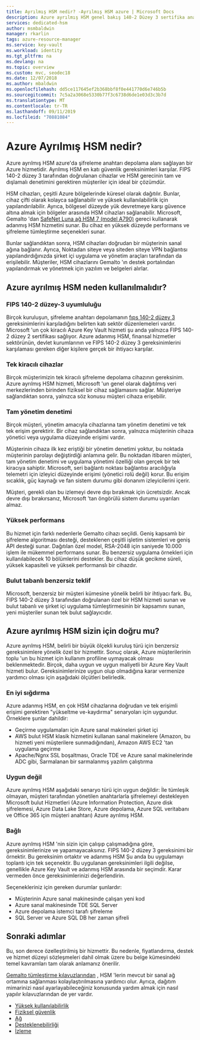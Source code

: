 ```yaml
---
title: Ayrılmış HSM nedir? -Ayrılmış HSM azure | Microsoft Docs
description: Azure ayrılmış HSM genel bakış 140-2 Düzey 3 sertifika anahtarı depolama alanı kapasitesini FIPS karşılayan Azure sağlar.
services: dedicated-hsm
author: msmbaldwin
manager: rkarlin
tags: azure-resource-manager
ms.service: key-vault
ms.workload: identity
ms.tgt_pltfrm: na
ms.devlang: na
ms.topic: overview
ms.custom: mvc, seodec18
ms.date: 12/07/2018
ms.author: mbaldwin
ms.openlocfilehash: dd5ce117645ef2b368bbf8f0e441770d6e746b5b
ms.sourcegitcommit: 7c5a2a3068e5330b77f3c6738d6de1e03d3c3b7d
ms.translationtype: MT
ms.contentlocale: tr-TR
ms.lasthandoff: 09/11/2019
ms.locfileid: "70881084"
---
```

# <a name="what-is-azure-dedicated-hsm"></a>Azure Ayrılmış HSM nedir?

Azure ayrılmış HSM azure'da şifreleme anahtarı depolama alanı sağlayan bir Azure hizmetidir. Ayrılmış HSM en katı güvenlik gereksinimleri karşılar. FIPS 140-2 düzey 3 tarafından doğrulanan cihazlar ve HSM gerecinin tam ve dışlamalı denetimini gerektiren müşteriler için ideal bir çözümdür. 

 HSM cihazları, çeşitli Azure bölgelerinde küresel olarak dağıtılır. Bunlar, cihaz çifti olarak kolayca sağlanabilir ve yüksek kullanılabilirlik için yapılandırılabilir. Ayrıca, bölgesel düzeyde yük devretmeye karşı güvence altına almak için bölgeler arasında HSM cihazları sağlanabilir. Microsoft, Gemalto 'dan [SafeNet Luna ağ HSM 7 (model A790)](https://safenet.gemalto.com/data-encryption/hardware-security-modules-hsms/safenet-network-hsm/) gereci kullanarak adanmış HSM hizmetini sunar. Bu cihaz en yüksek düzeyde performans ve şifreleme tümleştirme seçenekleri sunar. 

Bunlar sağlandıktan sonra, HSM cihazları doğrudan bir müşterinin sanal ağına bağlanır. Ayrıca, Noktadan siteye veya siteden siteye VPN bağlantısı yapılandırdığınızda şirket içi uygulama ve yönetim araçları tarafından da erişilebilir. Müşteriler, HSM cihazlarını Gemalto 'ın destek portalından yapılandırmak ve yönetmek için yazılım ve belgeleri alırlar.

## <a name="why-use-azure-dedicated-hsm"></a>Azure ayrılmış HSM neden kullanılmalıdır?

### <a name="fips-140-2-level-3-compliance"></a>FIPS 140-2 düzey-3 uyumluluğu

Birçok kuruluşun, şifreleme anahtarı depolamanın [fıps 140-2 düzey 3](https://csrc.nist.gov/publications/detail/fips/140/2/final) gereksinimlerini karşıladığını belirten katı sektör düzenlemeleri vardır. Microsoft 'un çok kiracılı Azure Key Vault hizmeti şu anda yalnızca FIPS 140-2 düzey 2 sertifikası sağlıyor. Azure adanmış HSM, finansal hizmetler sektörünün, devlet kurumlarının ve FIPS 140-2 düzey 3 gereksinimlerini karşılaması gereken diğer kişilere gerçek bir ihtiyacı karşılar.

### <a name="single-tenant-devices"></a>Tek kiracılı cihazlar

Birçok müşterimizin tek kiracılı şifreleme depolama cihazının gereksinim. Azure ayrılmış HSM hizmeti, Microsoft 'un genel olarak dağıtılmış veri merkezlerinden birinden fiziksel bir cihaz sağlamasını sağlar. Müşteriye sağlandıktan sonra, yalnızca söz konusu müşteri cihaza erişebilir.

### <a name="full-administrative-control"></a>Tam yönetim denetimi

Birçok müşteri, yönetim amacıyla cihazlarına tam yönetim denetimi ve tek tek erişim gerektirir. Bir cihaz sağlandıktan sonra, yalnızca müşterinin cihaza yönetici veya uygulama düzeyinde erişimi vardır.

 Müşterinin cihaza ilk kez eriştiği bir yönetim denetimi yoktur, bu noktada müşterinin parolayı değiştirdiği anlamına gelir. Bu noktadan itibaren müşteri, tam yönetim denetimi ve uygulama yönetimi özelliği olan gerçek bir tek kiracıya sahiptir. Microsoft, seri bağlantı noktası bağlantısı aracılığıyla telemetri için izleyici düzeyinde erişimi (yönetici rolü değil) korur. Bu erişim sıcaklık, güç kaynağı ve fan sistem durumu gibi donanım izleyicilerini içerir. 
 
 Müşteri, gerekli olan bu izlemeyi devre dışı bırakmak için ücretsizdir. Ancak devre dışı bırakırsanız, Microsoft 'tan öngörülü sistem durumu uyarıları almaz.

### <a name="high-performance"></a>Yüksek performans

Bu hizmet için farklı nedenlerle Gemalto cihazı seçildi. Geniş kapsamlı bir şifreleme algoritması desteği, desteklenen çeşitli işletim sistemleri ve geniş API desteği sunar. Dağıtılan özel model, RSA-2048 için saniyede 10.000 işlem ile mükemmel performans sunar. Bu benzersiz uygulama örnekleri için kullanılabilecek 10 bölümlerini destekler. Bu cihaz düşük gecikme süreli, yüksek kapasiteli ve yüksek performanslı bir cihazdır.

### <a name="unique-cloud-based-offering"></a>Bulut tabanlı benzersiz teklif

Microsoft, benzersiz bir müşteri kümesine yönelik belirli bir ihtiyacı fark. Bu, FIPS 140-2 düzey 3 tarafından doğrulanan özel bir HSM hizmeti sunan ve bulut tabanlı ve şirket içi uygulama tümleştirmesinin bir kapsamını sunan, yeni müşteriler sunan tek bulut sağlayıcıdır.

## <a name="is-azure-dedicated-hsm-right-for-you"></a>Azure ayrılmış HSM sizin için doğru mu?

Azure ayrılmış HSM, belirli bir büyük ölçekli kuruluş türü için benzersiz gereksinimlere yönelik özel bir hizmettir. Sonuç olarak, Azure müşterilerinin toplu 'un bu hizmet için kullanım profiline uymayacak olması beklenmektedir. Birçok, daha uygun ve uygun maliyetli bir Azure Key Vault hizmeti bulur. Gereksinimlerinize uygun olup olmadığına karar vermenize yardımcı olması için aşağıdaki ölçütleri belirledik.

### <a name="best-fit"></a>En iyi sığdırma

Azure adanmış HSM, en çok HSM cihazlarına doğrudan ve tek erişimli erişimi gerektiren "yükseltme ve-kaydırma" senaryoları için uygundur. Örneklere şunlar dahildir:

- Geçirme uygulamaları için Azure sanal makineleri şirket içi
- AWS bulut HSM klasik hizmetini kullanan sanal makinelere (Amazon, bu hizmeti yeni müşterilere sunmadığından), Amazon AWS EC2 'tan uygulama geçirme
- Apache/Ngnx SSL boşaltması, Oracle TDE ve Azure sanal makinelerinde ADC gibi, Sarmalanan bir sarmalanmış yazılım çalıştırma 

### <a name="not-a-fit"></a>Uygun değil

Azure ayrılmış HSM aşağıdaki senaryo türü için uygun değildir: İle tümleşik olmayan, müşteri tarafından yönetilen anahtarlarla şifrelemeyi destekleyen Microsoft bulut Hizmetleri (Azure Information Protection, Azure disk şifrelemesi, Azure Data Lake Store, Azure depolama, Azure SQL veritabanı ve Office 365 için müşteri anahtarı) Azure ayrılmış HSM.

### <a name="it-depends"></a>Bağlı

Azure ayrılmış HSM 'nin sizin için çalışıp çalışmadığına göre, gereksinimlerinize ve yapamayacaksınız. FIPS 140-2 düzey 3 gereksinimi bir örnektir. Bu gereksinim ortaktır ve adanmış HSM Şu anda bu uygulamayı toplantı için tek seçenektir. Bu uygulanan gereksinimleri ilgili değilse, genellikle Azure Key Vault ve adanmış HSM arasında bir seçimdir. Karar vermeden önce gereksinimlerinizi değerlendirin.

Seçenekleriniz için gereken durumlar şunlardır: 

- Müşterinin Azure sanal makinesinde çalışan yeni kod
- Azure sanal makinesinde TDE SQL Server
- Azure depolama istemci tarafı şifreleme
- SQL Server ve Azure SQL DB her zaman şifreli

## <a name="next-steps"></a>Sonraki adımlar

Bu, son derece özelleştirilmiş bir hizmettir. Bu nedenle, fiyatlandırma, destek ve hizmet düzeyi sözleşmeleri dahil olmak üzere bu belge kümesindeki temel kavramları tam olarak anlamanız önerilir. 

[Gemalto tümleştirme kılavuzlarından](https://safenet.gemalto.com/partners/microsoft/) , HSM 'lerin mevcut bir sanal ağ ortamına sağlanması kolaylaştırılmasına yardımcı olur. Ayrıca, dağıtım mimarinizi nasıl ayarlayabileceğiniz konusunda yardım almak için nasıl yapılır kılavuzlarından de yer vardır.

* [Yüksek kullanılabilirlik](high-availability.md)
* [Fiziksel güvenlik](physical-security.md)
* [Ağ](networking.md)
* [Desteklenebilirliği](supportability.md)
* [İzleme](monitoring.md)
